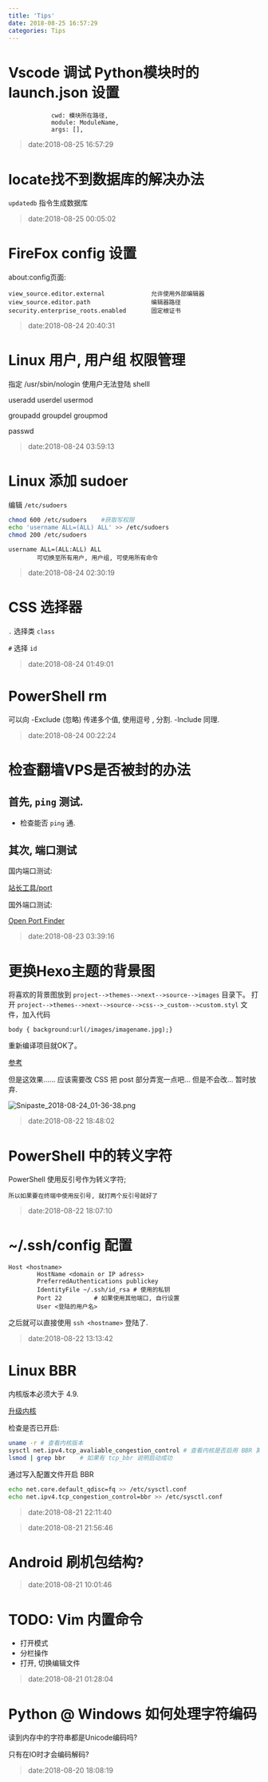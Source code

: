```yaml
---
title: 'Tips'
date: 2018-08-25 16:57:29
categories: Tips
---
```


# Vscode 调试 Python模块时的 launch.json 设置

```
            cwd: 模块所在路径,
            module: ModuleName,
            args: [],
```

> date:2018-08-25 16:57:29

<!--more-->

# locate找不到数据库的解决办法

`updatedb` 指令生成数据库

> date:2018-08-25 00:05:02

# FireFox config 设置

about:config页面:

```
view_source.editor.external             允许使用外部编辑器
view_source.editor.path                 编辑器路径
security.enterprise_roots.enabled       固定根证书
```

> date:2018-08-24 20:40:31

# Linux 用户, 用户组 权限管理

指定 /usr/sbin/nologin 使用户无法登陆 shelll

useradd userdel usermod

groupadd groupdel groupmod

passwd

> date:2018-08-24 03:59:13

# Linux 添加 sudoer

 编辑 `/etc/sudoers`

```sh
chmod 600 /etc/sudoers    #获取写权限
echo 'username ALL=(ALL) ALL' >> /etc/sudoers
chmod 200 /etc/sudoers
```

```
username ALL=(ALL:ALL) ALL
        可切换至所有用户, 用户组, 可使用所有命令
```

> date:2018-08-24 02:30:19

# CSS 选择器


`.` 选择类 `class`

`#` 选择 `id`


> date:2018-08-24 01:49:01

# PowerShell rm

可以向 -Exclude (忽略) 传递多个值, 使用逗号 , 分割. -Include 同理.

> date:2018-08-24 00:22:24

# 检查翻墙VPS是否被封的办法

## 首先, `ping` 测试.

- 检查能否 `ping` 通.

## 其次, 端口测试

国内端口测试:

[站长工具/port](http://tool.chinaz.com/port)

国外端口测试:

[Open Port Finder](https://www.yougetsignal.com/tools/open-ports/)

> date:2018-08-23 03:39:16

# 更换Hexo主题的背景图


将喜欢的背景图放到 `project-->themes-->next-->source-->images` 目录下。
打开 `project-->themes-->next-->source-->css-->_custom-->custom.styl` 文件，加入代码

```
body { background:url(/images/imagename.jpg);}
```

重新编译项目就OK了。

[参考](http://www.lieeber.com/2016/05/15/Hexo%E4%BD%BF%E7%94%A8%E4%B8%8A%E7%9A%84%E4%B8%80%E4%BA%9B%E5%B0%8Ftips/#%E6%9B%B4%E6%8D%A2next%E4%B8%BB%E9%A2%98%E7%9A%84%E8%83%8C%E6%99%AF)

但是这效果...... 应该需要改 CSS 把 post 部分弄宽一点吧... 但是不会改... 暂时放弃.

![Snipaste_2018-08-24_01-36-38.png](https://i.loli.net/2018/08/24/5b7ef0c9cb183.png)

> date:2018-08-22 18:48:02

# PowerShell 中的转义字符

PowerShell 使用反引号作为转义字符;

```
所以如果要在终端中使用反引号, 就打两个反引号就好了
```

> date:2018-08-22 18:07:10

# ~/.ssh/config 配置

```
Host <hostname>
        HostName <domain or IP adress>
        PreferredAuthentications publickey
        IdentityFile ~/.ssh/id_rsa # 使用的私钥
        Port 22         # 如果使用其他端口, 自行设置
        User <登陆的用户名>
```

之后就可以直接使用 `ssh <hostname>` 登陆了.

> date:2018-08-22 13:13:42

# Linux BBR

内核版本必须大于 4.9.

[升级内核](https://www.google.com/search?q=Linux+升级内核)

检查是否已开启:

```sh
uname -r # 查看内核版本
sysctl net.ipv4.tcp_avaliable_congestion_control # 查看内核是否启用 BBR 算法
lsmod | grep bbr    # 如果有 tcp_bbr 说明启动成功
```

通过写入配置文件开启 BBR

```sh
echo net.core.default_qdisc=fq >> /etc/sysctl.conf
echo net.ipv4.tcp_congestion_control=bbr >> /etc/sysctl.conf
```

> date:2018-08-21 22:11:40

> date:2018-08-21 21:56:46

# Android 刷机包结构?

> date:2018-08-21 10:01:46

# TODO: Vim 内置命令

- 打开模式
- 分栏操作
- 打开, 切换编辑文件

> date:2018-08-21 01:28:04

# Python @ Windows 如何处理字符编码

读到内存中的字符串都是Unicode编码吗?

只有在IO时才会编码解码?

> date:2018-08-20 18:08:19

